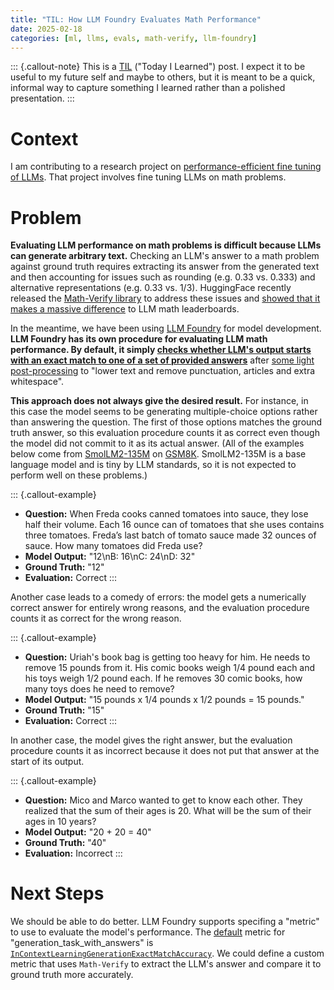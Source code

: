 ```yaml
---
title: "TIL: How LLM Foundry Evaluates Math Performance"
date: 2025-02-18
categories: [ml, llms, evals, math-verify, llm-foundry]
---
```


::: {.callout-note}
This is a [TIL](https://dev.to/jbranchaud/how-i-built-a-learning-machine-45k9) ("Today I Learned") post. I expect it to be useful to my future self and maybe to others, but it is meant to be a quick, informal way to capture something I learned rather than a polished presentation.
:::

# Context

I am contributing to a research project on [performance-efficient fine tuning of LLMs](posts/2025-02-14_fine-tuning-on-regression-task/fine_tuning_on_regression_tasks.html). That project involves fine tuning LLMs on math problems.

# Problem

**Evaluating LLM performance on math problems is difficult because LLMs can generate arbitrary text.** Checking an LLM's answer to a math problem against ground truth requires extracting its answer from the generated text and then accounting for issues such as rounding (e.g. 0.33 vs. 0.333) and alternative representations (e.g. 0.33 vs. 1/3). HuggingFace recently released the [Math-Verify library](https://github.com/huggingface/math-verify) to address these issues and [showed that it makes a massive difference](https://huggingface.co/blog/math_verify_leaderboard) to LLM math leaderboards.

In the meantime, we have been using [LLM Foundry](https://github.com/mosaicml/llm-foundry) for model development. **LLM Foundry has its own procedure for evaluating LLM math performance. By default, it simply [checks whether LLM's output starts with an exact match to one of a set of provided answers](https://github.com/mosaicml/llm-foundry/blob/e03b23d9342471a2464a6500c509bd657381d32c/llmfoundry/eval/metrics/nlp.py#L198-L201)** after [some light post-processing](https://github.com/mosaicml/llm-foundry/blob/e03b23d9342471a2464a6500c509bd657381d32c/llmfoundry/eval/metrics/nlp.py#L133) to "lower text and remove punctuation, articles and extra whitespace".

**This approach does not always give the desired result.** For instance, in this case the model seems to be generating multiple-choice options rather than answering the question. The first of those options matches the ground truth answer, so this evaluation procedure counts it as correct even though the model did not commit to it as its actual answer. (All of the examples below come from [SmolLM2-135M](https://huggingface.co/HuggingFaceTB/SmolLM2-135M) on [GSM8K](https://github.com/mosaicml/llm-foundry/blob/main/scripts/eval/local_data/symbolic_problem_solving/gsm8k.jsonl). SmolLM2-135M is a base language model and is tiny by LLM standards, so it is not expected to perform well on these problems.)

::: {.callout-example}
- **Question:** When Freda cooks canned tomatoes into sauce, they lose half their volume. Each 16 ounce can of tomatoes that she uses contains three tomatoes. Freda’s last batch of tomato sauce made 32 ounces of sauce. How many tomatoes did Freda use?
- **Model Output:** "12\\nB: 16\\nC: 24\\nD: 32"
- **Ground Truth:** "12"
- **Evaluation:** Correct
:::

Another case leads to a comedy of errors: the model gets a numerically correct answer for entirely wrong reasons, and the evaluation procedure counts it as correct for the wrong reason.

::: {.callout-example}
- **Question:** Uriah's book bag is getting too heavy for him. He needs to remove 15 pounds from it. His comic books weigh 1/4 pound each and his toys weigh 1/2 pound each. If he removes 30 comic books, how many toys does he need to remove?
- **Model Output:** "15 pounds x 1/4 pounds x 1/2 pounds = 15 pounds."
- **Ground Truth:** "15"
- **Evaluation:** Correct
:::

In another case, the model gives the right answer, but the evaluation procedure counts it as incorrect because it does not put that answer at the start of its output.

::: {.callout-example}
- **Question:** Mico and Marco wanted to get to know each other. They realized that the sum of their ages is 20. What will be the sum of their ages in 10 years?
- **Model Output:** "20 + 20 = 40"
- **Ground Truth:** "40"
- **Evaluation:** Incorrect
:::

# Next Steps

We should be able to do better. LLM Foundry supports specifing a "metric" to use to evaluate the model's performance. The [default](https://github.com/mosaicml/llm-foundry/blob/e03b23d9342471a2464a6500c509bd657381d32c/llmfoundry/utils/builders.py#L587-L590) metric for "generation_task_with_answers" is [`InContextLearningGenerationExactMatchAccuracy`](https://github.com/mosaicml/llm-foundry/blob/e03b23d9342471a2464a6500c509bd657381d32c/llmfoundry/eval/metrics/nlp.py#L92). We could define a custom metric that uses `Math-Verify` to extract the LLM's answer and compare it to ground truth more accurately.